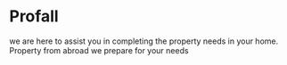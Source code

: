 # Profall
 we are here to assist you in completing the property needs in your home. Property from abroad we prepare for your needs
